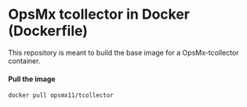 # OpsMx tcollector in Docker (Dockerfile)
This repository is meant to build the base image for a OpsMx-tcollector container.

#### Pull the image
`docker pull opsmx11/tcollector`
